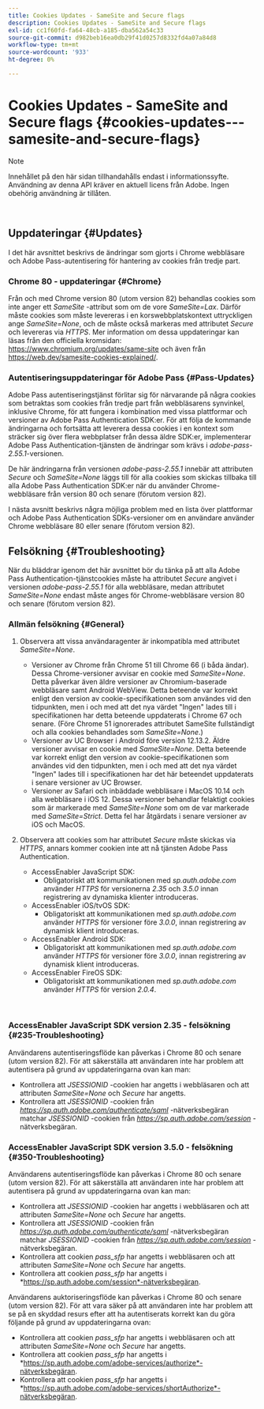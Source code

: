 ```yaml
---
title: Cookies Updates - SameSite and Secure flags
description: Cookies Updates - SameSite and Secure flags
exl-id: cc1f60fd-fa64-48cb-a185-dba562a54c33
source-git-commit: d982beb16ea0db29f41d0257d8332fd4a07a84d8
workflow-type: tm+mt
source-wordcount: '933'
ht-degree: 0%

---
```


# Cookies Updates - SameSite and Secure flags {#cookies-updates---samesite-and-secure-flags}

>[!NOTE]
>
>Innehållet på den här sidan tillhandahålls endast i informationssyfte. Användning av denna API kräver en aktuell licens från Adobe. Ingen obehörig användning är tillåten.

</br>


## Uppdateringar {#Updates}

I det här avsnittet beskrivs de ändringar som gjorts i Chrome webbläsare och Adobe Pass-autentisering för hantering av cookies från tredje part.



### Chrome 80 - uppdateringar {#Chrome}

Från och med Chrome version 80 (utom version 82) behandlas cookies som inte anger ett *SameSite* -attribut som om de vore *SameSite=Lax*. Därför måste cookies som måste levereras i en korswebbplatskontext uttryckligen ange *SameSite=None*, och de måste också markeras med attributet *Secure* och levereras via *HTTPS*. Mer information om dessa uppdateringar kan läsas från den officiella kromsidan: <https://www.chromium.org/updates/same-site> och även från <https://web.dev/samesite-cookies-explained/>.


### Autentiseringsuppdateringar för Adobe Pass {#Pass-Updates}

Adobe Pass autentiseringstjänst förlitar sig för närvarande på några cookies som betraktas som cookies från tredje part från webbläsarens synvinkel, inklusive Chrome, för att fungera i kombination med vissa plattformar och versioner av Adobe Pass Authentication SDK:er. För att följa de kommande ändringarna och fortsätta att leverera dessa cookies i en kontext som sträcker sig över flera webbplatser från dessa äldre SDK:er, implementerar Adobe Pass Authentication-tjänsten de ändringar som krävs i *adobe-pass-2.55.1*-versionen.

De här ändringarna från versionen *adobe-pass-2.55.1* innebär att attributen *Secure* och *SameSite=None* läggs till för alla cookies som skickas tillbaka till alla Adobe Pass Authentication SDK:er när du använder Chrome-webbläsare från version 80 och senare (förutom version 82).

I nästa avsnitt beskrivs några möjliga problem med en lista över plattformar och Adobe Pass Authentication SDKs-versioner om en användare använder Chrome webbläsare 80 eller senare (förutom version 82).

## Felsökning {#Troubleshooting}

När du bläddrar igenom det här avsnittet bör du tänka på att alla Adobe Pass Authentication-tjänstcookies måste ha attributet *Secure* angivet i versionen *adobe-pass-2.55.1* för alla webbläsare, medan attributet *SameSite=None* endast måste anges för Chrome-webbläsare version 80 och senare (förutom version 82).


### Allmän felsökning {#General}

1. Observera att vissa användaragenter är inkompatibla med attributet *SameSite=None*.

   - Versioner av Chrome från Chrome 51 till Chrome 66 (i båda ändar). Dessa Chrome-versioner avvisar en cookie med *SameSite=None*. Detta påverkar även äldre versioner av Chromium-baserade webbläsare samt Android WebView. Detta beteende var korrekt enligt den version av cookie-specifikationen som användes vid den tidpunkten, men i och med att det nya värdet &quot;Ingen&quot; lades till i specifikationen har detta beteende uppdaterats i Chrome 67 och senare. (Före Chrome 51 ignorerades attributet SameSite fullständigt och alla cookies behandlades som *SameSite=None*.)
   - Versioner av UC Browser i Android före version 12.13.2. Äldre versioner avvisar en cookie med *SameSite=None*. Detta beteende var korrekt enligt den version av cookie-specifikationen som användes vid den tidpunkten, men i och med att det nya värdet &quot;Ingen&quot; lades till i specifikationen har det här beteendet uppdaterats i senare versioner av UC Browser.
   - Versioner av Safari och inbäddade webbläsare i MacOS 10.14 och alla webbläsare i iOS 12. Dessa versioner behandlar felaktigt cookies som är markerade med *SameSite=None* som om de var markerade med *SameSite=Strict*. Detta fel har åtgärdats i senare versioner av iOS och MacOS.


1. Observera att cookies som har attributet *Secure* måste skickas via *HTTPS*, annars kommer cookien inte att nå tjänsten Adobe Pass Authentication.

   - AccessEnabler JavaScript SDK:
      - Obligatoriskt att kommunikationen med *sp.auth.adobe.com* använder *HTTPS* för versionerna *2.35* och *3.5.0* innan registrering av dynamiska klienter introduceras.
   - AccessEnabler iOS/tvOS SDK:
      - Obligatoriskt att kommunikationen med *sp.auth.adobe.com* använder *HTTPS* för versioner före *3.0.0*, innan registrering av dynamisk klient introduceras.
   - AccessEnabler Android SDK:
      - Obligatoriskt att kommunikationen med *sp.auth.adobe.com* använder *HTTPS* för versioner före *3.0.0*, innan registrering av dynamisk klient introduceras.
   - AccessEnabler FireOS SDK:
      - Obligatoriskt att kommunikationen med *sp.auth.adobe.com* använder *HTTPS* för version *2.0.4*.

</br>

### AccessEnabler JavaScript SDK version 2.35 - felsökning {#235-Troubleshooting}

Användarens autentiseringsflöde kan påverkas i Chrome 80 och senare (utom version 82). För att säkerställa att användaren inte har problem att autentisera på grund av uppdateringarna ovan kan man:

- Kontrollera att *JSESSIONID* -cookien har angetts i webbläsaren och att attributen *SameSite=None* och *Secure* har angetts.
- Kontrollera att *JSESSIONID* -cookien från *https://sp.auth.adobe.com/authenticate/saml* -nätverksbegäran matchar *JSESSIONID* -cookien från *https://sp.auth.adobe.com/session* -nätverksbegäran.


### AccessEnabler JavaScript SDK version 3.5.0 - felsökning {#350-Troubleshooting}

Användarens autentiseringsflöde kan påverkas i Chrome 80 och senare (utom version 82). För att säkerställa att användaren inte har problem att autentisera på grund av uppdateringarna ovan kan man:

- Kontrollera att *JSESSIONID* -cookien har angetts i webbläsaren och att attributen *SameSite=None* och *Secure* har angetts.
- Kontrollera att *JSESSIONID* -cookien från *https://sp.auth.adobe.com/authenticate/saml* -nätverksbegäran matchar *JSESSIONID* -cookien från *https://sp.auth.adobe.com/session* -nätverksbegäran.
- Kontrollera att cookien *pass\_sfp* har angetts i webbläsaren och att attributen *SameSite=None* och *Secure* har angetts.
- Kontrollera att cookien *pass\_sfp* har angetts i *https://sp.auth.adobe.com/session*-nätverksbegäran.


Användarens auktoriseringsflöde kan påverkas i Chrome 80 och senare (utom version 82). För att vara säker på att användaren inte har problem att se på en skyddad resurs efter att ha autentiserats korrekt kan du göra följande på grund av uppdateringarna ovan:

- Kontrollera att cookien *pass\_sfp* har angetts i webbläsaren och att attributen *SameSite=None* och *Secure* har angetts.
- Kontrollera att cookien *pass\_sfp* har angetts i *https://sp.auth.adobe.com/adobe-services/authorize*-nätverksbegäran.
- Kontrollera att cookien *pass\_sfp* har angetts i *https://sp.auth.adobe.com/adobe-services/shortAuthorize*-nätverksbegäran.
